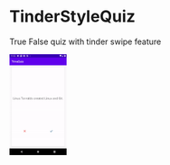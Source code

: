 # TinderStyleQuiz
True False quiz with tinder swipe feature



<img src="https://github.com/tushartripathi/TinderStyleQuiz/blob/master/ezgif-3-a09dfb627049.gif" width="20%" />
